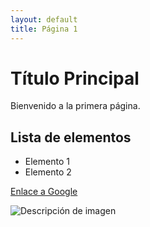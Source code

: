```yaml
---
layout: default
title: Página 1
---
```

# Título Principal
Bienvenido a la primera página.

## Lista de elementos
- Elemento 1
- Elemento 2

[Enlace a Google](https://www.google.com)

![Descripción de imagen](https://via.placeholder.com/150)
